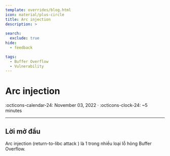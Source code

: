 ```yaml
---
template: overrides/blog.html
icon: material/plus-circle
title: Arc injection 
description: >
  
search:
  exclude: true
hide:
  - feedback

tags:
  - Buffer Overflow
  - Vulnerability
---
```


# __Arc injection__

<span>
:octicons-calendar-24: November 03, 2022 ·
:octicons-clock-24: ~5 minutes

</span>

---

## __Lời mở đầu__

Arc injection (return-to-libc attack ) là 1 trong nhiều loại lỗ hỏng Buffer Overflow.

